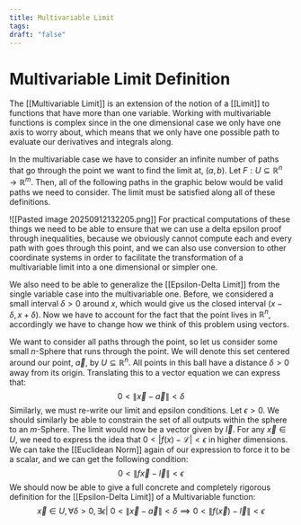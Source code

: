 ```yaml
---
title: Multivariable Limit
tags:
draft: "false"
---
```

# Multivariable Limit Definition
The [[Multivariable Limit]] is an extension of the notion of a [[Limit]] to functions that have more than one variable. Working with multivariable functions is complex since in the one dimensional case we only have one axis to worry about, which means that we only have one possible path to evaluate our derivatives and integrals along.

In the multivariable case we have to consider an infinite number of paths that go through the point we want to find the limit at, $(a,b)$. Let $F: U \subseteq  \mathbb{R}^n \to \mathbb{R}^m$. Then, all of the following paths in the graphic below would be valid paths we need to consider. The limit must be satisfied along all of these definitions. 

![[Pasted image 20250912132205.png]]
For practical computations of these things we need to be able to ensure that we can use a delta epsilon proof through inequalities, because we obviously cannot compute each and every path with goes through this point, and we can also use conversion to other coordinate systems in order to facilitate the transformation of a multivariable limit into a one dimensional or simpler one. 

We also need to be able to generalize the [[Epsilon-Delta Limit]] from the single variable case into the multivariable one. Before, we considered a small interval $\delta > 0$ around $x$, which would give us the closed interval $(x-\delta,x+\delta)$. Now we have to account for the fact that the point lives in $\mathbb{R}^n$, accordingly we have to change how we think of this problem using vectors. 

We want to consider all paths through the point, so let us consider some small $n$-Sphere that runs through the point. We will denote this set centered around our point, $\vec{a}$, by $U \subseteq \mathbb{R}^n$.  All points in this ball have a distance $\delta > 0$ away from its origin. Translating this to a vector equation we can express that:
$${0<\|\vec{x}- \vec{a} \| < \delta}$$
Similarly, we must re-write our limit and epsilon conditions. Let $\epsilon > 0$. We should similarly be able to constrain the set of all outputs within the sphere to an $m$-Sphere. The limit would now be a vector given by $\vec{l}$. For any $\vec{x} \in U$, we need to express the idea that $0<|f(x)-\mathcal{L}|<\epsilon$ in higher dimensions. We can take the [[Euclidean Norm]] again of our expression to force it to be a scalar, and we can get the following condition:
$$0 <\| f\vec{x}-\vec{l} \| < \epsilon$$
We should now be able to give a full concrete and completely rigorous definition for the [[Epsilon-Delta Limit]] of a Multivariable function:
$$\vec{x}\in U, \forall \delta >0, \exists \epsilon | \text{ }0 <\|\vec{x}-\vec{a}\| < \delta \implies 0 < \|f(\vec{x})-\vec{l}\| < \epsilon  $$
